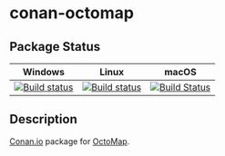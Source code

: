 # conan-octomap

## Package Status

| Windows | Linux | macOS |
|:-------:|:-----:|:-----:|
|[![Build status](https://ci.appveyor.com/api/projects/status/ivesbhtexwjij8tn/branch/testing%2F1.9.5?svg=true)](https://ci.appveyor.com/project/SpaceIm/conan-octomap)|[![Build status](https://github.com/SpaceIm/conan-octomap/workflows/.github/workflows/conan.yml/badge.svg?branch=testing%2F1.9.5)](https://github.com/SpaceIm/conan-octomap/actions?query=branch%3Atesting%2F1.9.5)|[![Build Status](https://travis-ci.com/SpaceIm/conan-octomap.svg?branch=testing%2F1.9.5)](https://travis-ci.com/SpaceIm/conan-octomap)|

## Description

[Conan.io](https://conan.io) package for [OctoMap](https://github.com/OctoMap/octomap).
